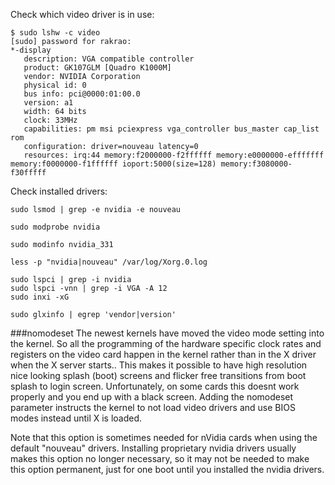 Check which video driver is in use:
        
    $ sudo lshw -c video
    [sudo] password for rakrao: 
    *-display               
       description: VGA compatible controller
       product: GK107GLM [Quadro K1000M]
       vendor: NVIDIA Corporation
       physical id: 0
       bus info: pci@0000:01:00.0
       version: a1
       width: 64 bits
       clock: 33MHz
       capabilities: pm msi pciexpress vga_controller bus_master cap_list rom
       configuration: driver=nouveau latency=0
       resources: irq:44 memory:f2000000-f2ffffff memory:e0000000-efffffff memory:f0000000-f1ffffff ioport:5000(size=128) memory:f3080000-f30fffff

Check installed drivers:

    sudo lsmod | grep -e nvidia -e nouveau

    sudo modprobe nvidia
    
    sudo modinfo nvidia_331

    less -p "nvidia|nouveau" /var/log/Xorg.0.log

    sudo lspci | grep -i nvidia
    sudo lspci -vnn | grep -i VGA -A 12
    sudo inxi -xG

    sudo glxinfo | egrep 'vendor|version'


###nomodeset
The newest kernels have moved the video mode setting into the kernel. So all the programming of the hardware specific clock rates and registers on the video card happen in the kernel rather than in the X driver when the X server starts.. This makes it possible to have high resolution nice looking splash (boot) screens and flicker free transitions from boot splash to login screen. Unfortunately, on some cards this doesnt work properly and you end up with a black screen. Adding the nomodeset parameter instructs the kernel to not load video drivers and use BIOS modes instead until X is loaded.

Note that this option is sometimes needed for nVidia cards when using the default "nouveau" drivers. Installing proprietary nvidia drivers usually makes this option no longer necessary, so it may not be needed to make this option permanent, just for one boot until you installed the nvidia drivers.
